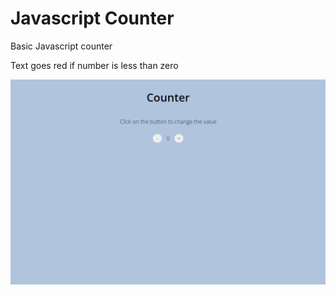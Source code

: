 # Javascript Counter

Basic Javascript counter

Text goes red if number is less than zero 

<img src="Screenshot.png"/>